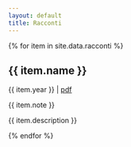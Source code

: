 ```yaml
---
layout: default
title: Racconti
---
```

  {% for item in site.data.racconti %}
  <div class="racconti">
  <h2>{{ item.name }}</h2>
  <span class="info">{{ item.year }} </span>| <a href="{{ item.pdf }}">pdf</a>
  <p class="info">{{ item.note }}</p>
  <p>{{ item.description }}</p>
  </div>
  {% endfor %}
